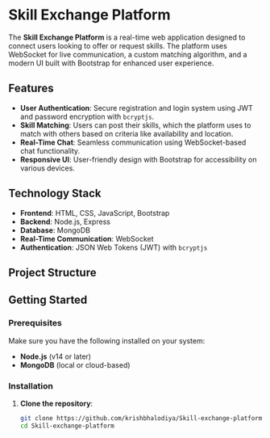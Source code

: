 # Skill Exchange Platform

The **Skill Exchange Platform** is a real-time web application designed to connect users looking to offer or request skills. The platform uses WebSocket for live communication, a custom matching algorithm, and a modern UI built with Bootstrap for enhanced user experience.

## Features
- **User Authentication**: Secure registration and login system using JWT and password encryption with `bcryptjs`.
- **Skill Matching**: Users can post their skills, which the platform uses to match with others based on criteria like availability and location.
- **Real-Time Chat**: Seamless communication using WebSocket-based chat functionality.
- **Responsive UI**: User-friendly design with Bootstrap for accessibility on various devices.

## Technology Stack
- **Frontend**: HTML, CSS, JavaScript, Bootstrap
- **Backend**: Node.js, Express
- **Database**: MongoDB
- **Real-Time Communication**: WebSocket
- **Authentication**: JSON Web Tokens (JWT) with `bcryptjs`

## Project Structure

## Getting Started

### Prerequisites
Make sure you have the following installed on your system:
- **Node.js** (v14 or later)
- **MongoDB** (local or cloud-based)

### Installation

1. **Clone the repository**:
   ```bash
   git clone https://github.com/krishbhalodiya/Skill-exchange-platform.git
   cd Skill-exchange-platform
